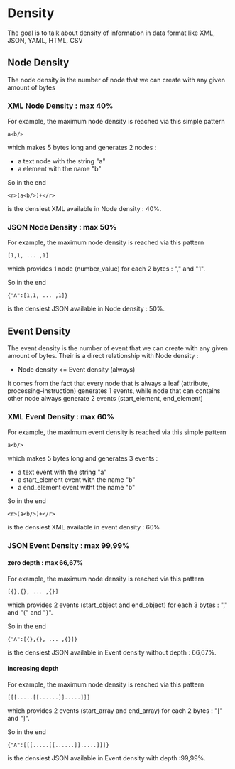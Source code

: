 # Density
The goal is to talk about density of information in data format like XML, JSON, YAML, HTML, CSV
## Node Density
The node density is the number of node that we can create with any given amount of bytes
### XML Node Density : max 40%
For example, the maximum node density is reached via this simple pattern
```
a<b/>
```
which makes 5 bytes long and generates 2 nodes :
 * a text node with the string "a"
 * a element with the name "b"
 
So in the end
```
<r>(a<b/>)+</r>
```
is the densiest XML available in Node density : 40%.
### JSON Node Density : max 50%
For example, the maximum node density is reached via this pattern
```
[1,1, ... ,1]
```
which provides 1 node (number_value) for each 2 bytes : "," and "1".

So in the end
```
{"A":[1,1, ... ,1]}
```
is the densiest JSON available in Node density : 50%. 
## Event Density
The event density is the number of event that we can create with any given amount of bytes. Their is a direct relationship with Node density :
* Node density <= Event density (always)

It comes from the fact that every node that is always a leaf (attribute, processing-instruction) generates 1 events, while node that can contains other node always generate 2 events (start_element, end_element)

### XML Event Density : max 60%
For example, the maximum event density is reached via this simple pattern
```
a<b/>
```
which makes 5 bytes long and generates 3 events :
 * a text event with the string "a"
 * a start_element event with the name "b"
 * a end_element event witht the name "b"
 
So in the end
```
<r>(a<b/>)+</r>
```
is the densiest XML available in event density : 60%
### JSON Event Density : max 99,99%
#### zero depth : max 66,67%
For example, the maximum node density is reached via this pattern
```
[{},{}, ... ,{}]
```
which provides 2 events (start_object and end_object) for each 3 bytes : "," and "{" and "}".

So in the end
```
{"A":[{},{}, ... ,{}]}
```
is the densiest JSON available in Event density without depth : 66,67%.
#### increasing depth
For example, the maximum node density is reached via this pattern
```
[[[.....[[......]].....]]]
```
which provides 2 events (start_array and end_array) for each 2 bytes :  "[" and "]".

So in the end
```
{"A":[[[.....[[......]].....]]]}
```
is the densiest JSON available in Event density with depth :99,99%.


